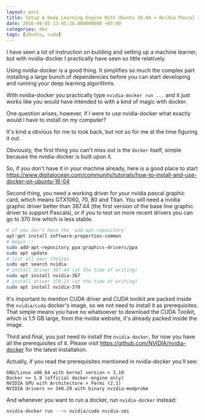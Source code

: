 ```yaml
---
layout: post
title: Setup A Deep Learning Engine With Ubuntu 16.04 + Nvidia Pascal + Nvidia Docker
date: 2016-09-05 13:45:28.000000000 +07:00
categories: dev
tags: [ubuntu, cuda]
---
```

I have seen a lot of instruction on building and setting up a machine learner, but with nvidia-docker I practically have seen so little relatively.

Using nvidia-docker is a good thing. It simplifies so much the complex part installing a large bunch of dependencies before you can start developing and running your deep learning algorithms.

With nvidia-docker you practically type `nvidia-docker run ...` and it just works like you would have intended to with a kind of magic with docker.

One question arises, however, if I were to use nvidia-docker what exactly would I have to install on my computer?

It's kind a obvious for me to look back, but not so for me at the time figuring it out.

Obviously, the first thing you can't miss out is the `docker` itself, simple because the nvidia-docker is built upon it.

So, if you don't have it in your machine already, here is a good place to start https://www.digitalocean.com/community/tutorials/how-to-install-and-use-docker-on-ubuntu-16-04

Second thing, you need a working driver for your nvidia pascal graphic card, which means GTX1060, 70, 80 and Titan. You will need a nvidia graphic driver better than 367.44 (the first version of the base line graphic driver to support Pascals), or if you to test on more recent drivers you can go to 370 line which is less stable.


```bash
# if you don't have the 'add-apt-repository'
apt-get install software-properties-common
# begin !!
sudo add-apt-repository ppa:graphics-drivers/ppa
sudo apt update
# list all your choices
sudo apt search nvidia
# install driver 367.44 (at the time of writing)
sudo apt install nvidia-367
# install driver 370.23 (at the time of writing)
sudo apt install nvidia-370
```

It's important to mention CUDA driver and CUDA toolkit are packed inside the `nvidia/cuda` docker's image, so we not need to install it as prerequisites. That simple means you have no whatsoever to download the CUDA Toolkit, which is 1.5 GB large, from the nvidia website, it's already packed inside the image.

Third and final, you just need to install the `nvidia-docker`, for now you have all the prerequisites of it. Please visit https://github.com/NVIDIA/nvidia-docker for the latest installation.

Actually, if you read the prerequisites mentioned in nvidia-docker you'll see: 

```
GNU/Linux x86_64 with kernel version > 3.10
Docker >= 1.9 (official docker-engine only)
NVIDIA GPU with Architecture > Fermi (2.1)
NVIDIA drivers >= 340.29 with binary nvidia-modprobe
```

And whenever you want to run a docker, run `nvidia-docker` instead:

```bash
nvidia-docker run --rm nvidia/cuda nvidia-smi
```
